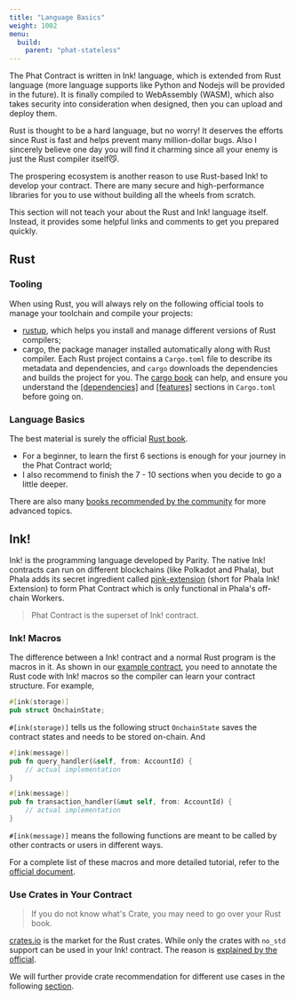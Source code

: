```yaml
---
title: "Language Basics"
weight: 1002
menu:
  build:
    parent: "phat-stateless"
---
```


The Phat Contract is written in Ink! language, which is extended from Rust language (more language supports like Python and Nodejs will be provided in the future). It is finally compiled to WebAssembly (WASM), which also takes security into consideration when designed, then you can upload and deploy them.

Rust is thought to be a hard language, but no worry! It deserves the efforts since Rust is fast and helps prevent many million-dollar bugs. Also I sincerely believe one day you will find it charming since all your enemy is just the Rust compiler itself😼.

The prospering ecosystem is another reason to use Rust-based Ink! to develop your contract. There are many secure and high-performance libraries for you to use without building all the wheels from scratch.

This section will not teach your about the Rust and Ink! language itself. Instead, it provides some helpful links and comments to get you prepared quickly.


## Rust

### Tooling

When using Rust, you will always rely on the following official tools to manage your toolchain and compile your projects:
- [rustup](https://rustup.rs/), which helps you install and manage different versions of Rust compilers;
- cargo, the package manager installed automatically along with Rust compiler. Each Rust project contains a `Cargo.toml` file to describe its metadata and dependencies, and `cargo` downloads the dependencies and builds the project for you. The [cargo book](https://doc.rust-lang.org/cargo/reference/index.html) can help, and ensure you understand the [[dependencies]](https://doc.rust-lang.org/cargo/reference/specifying-dependencies.html) and [[features]](https://doc.rust-lang.org/cargo/reference/features.html) sections in `Cargo.toml` before going on.

### Language Basics

The best material is surely the official [Rust book](https://doc.rust-lang.org/book/).
- For a beginner, to learn the first 6 sections is enough for your journey in the Phat Contract world;
- I also recommend to finish the 7 - 10 sections when you decide to go a little deeper.

There are also many [books recommended by the community](https://www.reddit.com/r/rust/comments/sjclfb/best_book_to_learn_rust/) for more advanced topics.


## Ink!

Ink! is the programming language developed by Parity. The native Ink! contracts can run on different blockchains (like Polkadot and Phala), but Phala adds its secret ingredient called [pink-extension](https://github.com/Phala-Network/phala-blockchain/tree/master/crates/pink) (short for Phala Ink! Extension) to form Phat Contract which is only functional in Phala's off-chain Workers.

> Phat Contract is the superset of Ink! contract.

### Ink! Macros

The difference between a Ink! contract and a normal Rust program is the macros in it. As shown in our [example contract](/en-us/build/getting-started/create-contract/#create-and-compile-your-first-contract), you need to annotate the Rust code with Ink! macros so the compiler can learn your contract structure. For example,

```rust
#[ink(storage)]
pub struct OnchainState;
```

`#[ink(storage)]` tells us the following struct `OnchainState` saves the contract states and needs to be stored on-chain. And

```rust
#[ink(message)]
pub fn query_handler(&self, from: AccountId) {
    // actual implementation
}

#[ink(message)]
pub fn transaction_handler(&mut self, from: AccountId) {
    // actual implementation
}
```

`#[ink(message)]` means the following functions are meant to be called by other contracts or users in different ways.

For a complete list of these macros and more detailed tutorial, refer to the [official document](https://ink.substrate.io/).

### Use Crates in Your Contract

> If you do not know what's Crate, you may need to go over your Rust book.

[crates.io](https://crates.io/) is the market for the Rust crates. While only the crates with `no_std` support can be used in your Ink! contract. The reason is [explained by the official](https://ink.substrate.io/faq#why-is-rusts-standard-library-stdlib-not-available-in-ink).

We will further provide crate recommendation for different use cases in the following [section](/en-us/build/stateless/rust-crates).
